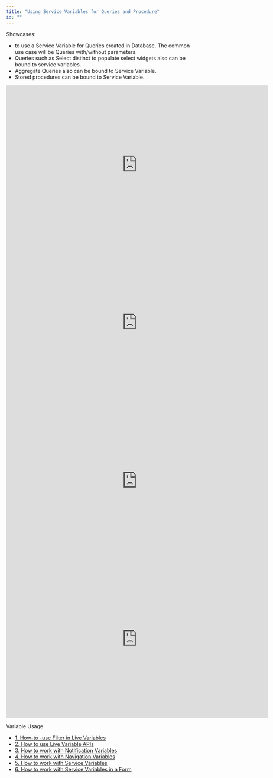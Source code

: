 ```yaml
---
title: "Using Service Variables for Queries and Procedure"
id: ""
---
```


Showcases:

- to use a Service Variable for Queries created in Database. The common use case will be Queries with/without parameters.
- Queries such as Select distinct to populate select widgets also can be bound to service variables.
- Aggregate Queries also can be bound to Service Variable.
- Stored procedures can be bound to Service Variable.

<iframe width="708" height="427" src="https://docs.google.com/presentation/d/1xymo43u5wcAaaQTnxPXi0aqGY7P-4w9bq0UMDLveh0A/embed?start=false&amp;loop=false&amp;delayms=3000" frameborder="0" allowfullscreen="allowfullscreen" mozallowfullscreen="mozallowfullscreen" webkitallowfullscreen="webkitallowfullscreen"></iframe>

<iframe width="708" height="427" src="https://docs.google.com/presentation/d/108ry3pMWCKscRPdxjzTJmAuAMzHqwxhuqoV2ZnYTlaQ/embed?start=false&amp;loop=false&amp;delayms=3000" frameborder="0" allowfullscreen="allowfullscreen" mozallowfullscreen="mozallowfullscreen" webkitallowfullscreen="webkitallowfullscreen"></iframe>

<iframe width="708" height="427" src="https://docs.google.com/presentation/d/1pOLV7xPCHslh1VXtwFcCFRfk6zbk0AijRlvxxcEjySk/embed?start=false&amp;loop=false&amp;delayms=3000" frameborder="0" allowfullscreen="allowfullscreen" mozallowfullscreen="mozallowfullscreen" webkitallowfullscreen="webkitallowfullscreen"></iframe>

<iframe width="708" height="427" src="https://docs.google.com/presentation/d/1Pn0GGu-YhDsdHF3B7kvbT0wKYuyznU41HSQKPC21zSo/embed?start=false&amp;loop=false&amp;delayms=3000" frameborder="0" allowfullscreen="allowfullscreen" mozallowfullscreen="mozallowfullscreen" webkitallowfullscreen="webkitallowfullscreen"></iframe>

Variable Usage

- [1\. How-to -use Filter in Live Variables](/learn/how-tos/using-filter-conditions-live-variable/)
- [2\. How to use Live Variable APIs](/learn/how-tos/using-live-variable-apis/)
- [3\. How to work with Notification Variables](/learn/how-tos/using-notification-variables/)
- [4\. How to work with Navigation Variables](/learn/how-tos/using-navigation-variable/)
- [5\. How to work with Service Variables](/learn/how-tos/using-service-variables-queries-procedure/)
- [6\. How to work with Service Variables in a Form](/learn/how-tos/using-service-variable-form/)
